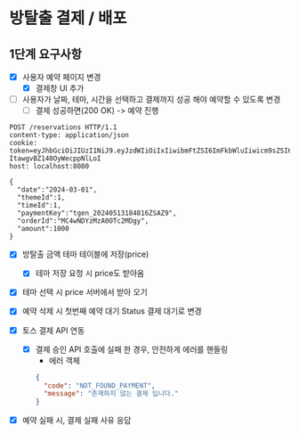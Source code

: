 # 방탈출 결제 / 배포

## 1단계 요구사항
- [x] 사용자 예약 페이지 변경
  - [x] 결제창 UI 추가
- [ ] 사용자가 날짜, 테마, 시간을 선택하고 결제까지 성공 해야 예약할 수 있도록 변경
  - [ ] 결제 성공하면(200 OK) -> 예약 진행

```http request
POST /reservations HTTP/1.1
content-type: application/json
cookie: token=eyJhbGciOiJIUzI1NiJ9.eyJzdWIiOiIxIiwibmFtZSI6ImFkbWluIiwicm9sZSI6IkFETUlOIn0.cwnHsltFeEtOzMHs2Q5-ItawgvBZ140OyWecppNlLoI
host: localhost:8080

{
  "date":"2024-03-01",
  "themeId":1,
  "timeId":1,
  "paymentKey":"tgen_20240513184816ZSAZ9",
  "orderId":"MC4wNDYzMzA0OTc2MDgy",
  "amount":1000
}
```

- [x] 방탈출 금액 테마 테이블에 저장(price)
  - [x] 테마 저장 요청 시 price도 받아옴
- [x] 테마 선택 시 price 서버에서 받아 오기
- [x] 예약 삭제 시 첫번째 예약 대기 Status 결제 대기로 변경

- [x] 토스 결제 API 연동
  - [x] 결제 승인 API 호출에 실패 한 경우, 안전하게 에러를 핸들링
    - 에러 객체
    ```json
    {
      "code": "NOT_FOUND_PAYMENT",
      "message": "존재하지 않는 결제 입니다."
    }
    ```
- [x] 예약 실패 시, 결제 실패 사유 응답
